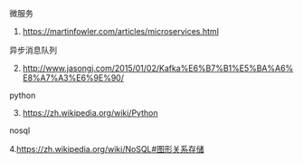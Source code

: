 微服务
1. https://martinfowler.com/articles/microservices.html

异步消息队列

2. http://www.jasongj.com/2015/01/02/Kafka%E6%B7%B1%E5%BA%A6%E8%A7%A3%E6%9E%90/

python 

3. https://zh.wikipedia.org/wiki/Python

nosql

4.https://zh.wikipedia.org/wiki/NoSQL#图形关系存储

